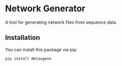 # Network Generator

A tool for generating network files from sequence data.

## Installation

You can install this package via pip:

```bash
pip install Netaxgene
